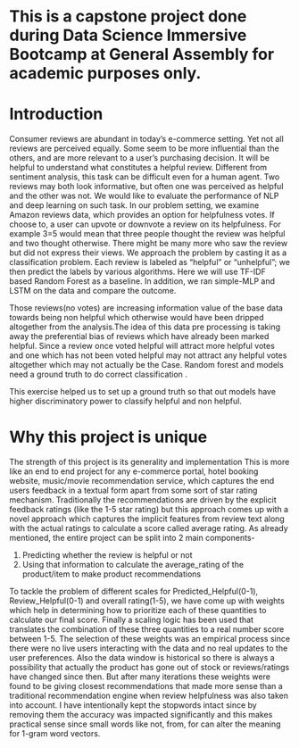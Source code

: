 # This is a capstone project done during Data Science Immersive Bootcamp at General Assembly for academic purposes only.

# Introduction
Consumer reviews are abundant in today’s e-commerce setting. Yet not all reviews are perceived equally. Some seem to be more influential than the others, and are more relevant to a user’s purchasing decision. It will be helpful to understand what constitutes a helpful review. Different from sentiment analysis, this task can be difficult even for a human agent. Two reviews may both look informative, but often one was perceived as helpful and the other was not. We would like to evaluate the performance of NLP and deep learning on such task. In our problem setting, we examine Amazon reviews data, which provides an option for helpfulness votes. If choose to, a user can upvote or downvote a review on its helpfulness. For example 3=5 would mean that three people thought the review was helpful and two thought otherwise. There might be many more who saw the review but did not express their views. We approach the problem by casting it as a classification problem. Each review is labeled as “helpful” or “unhelpful”; we then predict the labels by various algorithms. Here we will use TF-IDF based Random Forest as a baseline. In addition, we ran simple-MLP and LSTM on the data and compare the outcome.

Those reviews(no votes) are increasing information value of the base data towards being non helpful which otherwise would have been dripped altogether from the analysis.The idea of this data pre processing is taking away the preferential bias of reviews which have already been marked helpful. Since a review once voted helpful will attract more helpful votes and one which has not been voted helpful may not attract any helpful votes altogether which may not actually be the Case.
Random forest and models need a ground truth to do correct classification .

This exercise helped us to set up a ground truth so that out models have higher discriminatory power to classify helpful and non helpful.

# Why this project is unique 
The strength of this project is its generality and implementation This is more like an end to end project for any e-commerce portal, hotel booking website, music/movie recommendation service, which captures the end users feedback in a textual form apart from some sort of star rating mechanism.
Traditionally the recommendations are driven by the explicit feedback ratings (like the 1-5 star rating) but this approach comes up with a novel approach which captures the implicit features from review text along with the actual ratings to calculate a score called average rating. 
As already mentioned, the entire project can be split into 2 main components- 
1) Predicting whether the review is helpful or not 
2) Using that information to calculate the average_rating of the product/item to make product recommendations

To tackle the problem of different scales for Predicted_Helpful(0-1), Review_Helpful(0-1) and overall rating(1-5), we have come up with weights which help in determining how to prioritize each of these quantities to calculate our final score. Finally a scaling logic has been used that translates the combination of these three quantities to a real number score between 1-5.
The selection of these weights was an empirical process since there were no live users interacting with the data and no real updates to the user preferences.
Also the data window is historical so there is always a possibility that actually the product has gone out of stock or reviews/ratings have changed since then. But after many iterations these weights were found to be giving closest recommendations that made more sense than a traditional recommendation engine when review helpfulness was also taken into account.
I have intentionally kept the stopwords intact since by removing them the accuracy was impacted significantly and this makes practical sense since small words like not, from, for can alter the meaning for 1-gram  word vectors.
